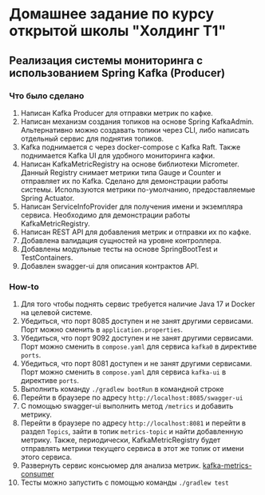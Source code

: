 # Домашнее задание по курсу открытой школы "Холдинг Т1"
## Реализация системы мониторинга с использованием Spring Kafka (Producer)

### Что было сделано
1. Написан Kafka Producer для отправки метрик по кафке.
2. Написан механизм создания топиков на основе Spring KafkaAdmin. Альтернативно можно создавать топики через CLI, либо написать отдельный сервис для поднятия топиков.
3. Kafka поднимается с через docker-compose с Kafka Raft. Также поднимается Kafka UI для удобного мониторинга кафки.
4. Написан KafkaMetricRegistry на основе библиотеки Micrometer. Данный Registry снимает метрики типа Gauge и Counter и отправляет их по Kafka. Сделано для демонстрации работы системы. Используются метрики по-умолчанию, предоставляемые Spring Actuator.
5. Написан ServiceInfoProvider для получения имени и экземпляра сервиса. Необходимо для демонстрации работы KafkaMetricRegistry.
6. Написан REST API для добавления метрик и отправки их по кафке.
7. Добавлена валидация сущностей на уровне контроллера.
8. Добавлены модульные тесты на основе SpringBootTest и TestContainers.
9. Добавлен swagger-ui для описания контрактов API.

### How-to
1. Для того чтобы поднять сервис требуется наличие Java 17 и Docker на целевой системе.
2. Убедиться, что порт 8085 доступен и не занят другими сервисами. Порт можно сменить в `application.properties`.
3. Убедиться, что порт 9092 доступен и не занят другими сервисами. Порт можно сменить в `compose.yaml` для сервиса `kafka0` в директиве `ports`.
4. Убедиться, что порт 8081 доступен и не занят другими сервисами. Порт можно сменить в `compose.yaml` для сервиса `kafka-ui` в директиве `ports`.
5. Выполнить команду ```./gradlew bootRun``` в командной строке
6. Перейти в браузере по адресу `http://localhost:8085/swagger-ui`
7. С помощью swagger-ui выполнить метод `/metrics` и добавить метрику.
8. Перейти в браузере по адресу `http://localhost:8081` и перейти в раздел `Topics`, зайти в топик `metrics-topic` и найти добавленную метрику. Также, периодически, KafkaMetricRegistry будет отправлять метрики текущего сервиса в этот же топик от имени этого сервиса.
9. Развернуть сервис консьюмер для анализа метрик. [kafka-metrics-consumer](https://github.com/Helen-digger/KafkaMetricsConsumer)
10. Тесты можно запустить с помощью команды ```./gradlew test```